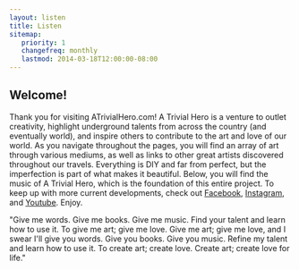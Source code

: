 ```yaml
---
layout: listen
title: Listen
sitemap:
   priority: 1
   changefreq: monthly
   lastmod: 2014-03-18T12:00:00-08:00
---
```


Welcome!
--------
Thank you for visiting ATrivialHero.com! A Trivial Hero is a venture to outlet creativity, highlight underground talents from across the country (and eventually world), and inspire others to contribute to the art and love of our world. As you navigate throughout the pages, you will find an array of art through various mediums, as well as links to other great artists discovered throughout our travels. Everything is DIY and far from perfect, but the imperfection is part of what makes it beautiful. Below, you will find the music of A Trivial Hero, which is the foundation of this entire project. To keep up with more current developments, check out <a href="https://www.facebook.com/ATrivialHero">Facebook</a>, <a href="http://instagram.com/atrivialhero">Instagram</a>, and <a href="https://www.youtube.com/user/atrivialhero">Youtube</a>. Enjoy.

"Give me words. Give me books. Give me music. Find your talent and learn how to use it. To give me art; give me love. Give me art; give me love, and I swear I'll give you words. Give you books. Give you music. Refine my talent and learn how to use it. To create art; create love. Create art; create love for life."
